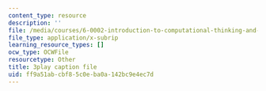```yaml
---
content_type: resource
description: ''
file: /media/courses/6-0002-introduction-to-computational-thinking-and-data-science-fall-2016/ff9a51abcbf85c0eba0a142bc9e4ec7d_eg8DJYwdMyg.vtt
file_type: application/x-subrip
learning_resource_types: []
ocw_type: OCWFile
resourcetype: Other
title: 3play caption file
uid: ff9a51ab-cbf8-5c0e-ba0a-142bc9e4ec7d
---
```

